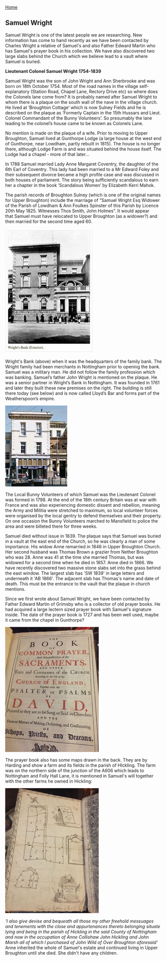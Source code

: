 [Home](https://simon-scmp.github.io/Upper-Broughton-History/)


## Samuel Wright 

Samuel Wright is one of the latest people we are researching. New information has come to hand recently as we have been contacted by Charles Wright a relative of Samuel's and also Father Edward Martin who has Samuel's prayer book in his collection. We have also discovered two large slabs behind the Church which we believe lead to a vault where Samuel is buried. 

**Lieutenant Colonel Samuel Wright 1754-1839**

Samuel Wright was the son of John Wright and Ann Sherbrooke and was born on 18th October 1754.
Most of the road names in the village self-explanatory (Station Road, Chapel Lane, Rectory Drive etc) so where does the Colonels lane come from? It is probably named after Samuel Wright to whom there is a plaque on the south wall of the nave in the village church. He lived at ‘Broughton Cottage’ which is now Sulney Fields and he is described on the plaque as ‘Formerly Captain in the 15th Hussars and Lieut. Colonel Commandant of the Bunny Volunteers’. So presumably the lane leading to the colonel’s house came to be known as Colonels Lane.

No mention is made on the plaque of a wife.
Prior to moving to Upper Broughton, Samuel lived at Gunthorpe Lodge (a large house at the west end of Gunthorpe, near Lowdham, partly rebuilt in 1815). The house is no longer there, although Lodge Farm is and was situated behind the house itself. The Lodge had a chapel - more of that later…

In 1788 Samuel married Lady Anne Margaret Coventry, the daughter of the 6th Earl of Coventry. This lady had been married to a Mr Edward Foley and their subsequent divorce became a high profile case and was discussed in both houses of parliament. The story being sufficiently scandalous to earn her a chapter in the book ‘Scandalous Women’ by Elizabeth Kerri Mahok.

The parish records of Broughton Sulney (which is one of the original names for Upper Broughton) include the marriage of “Samuel Wright Esq Widower of the Parish of Lowdham & Ann Foulkes Spinster of this Parish by Licence 20th May 1825. Witnesses Thos Smith, John Holmes”. It would appear that Samuel must have relocated to Upper Broughton (as a widower?) and then married for the second time aged 60.

![Wrights bank](wrightbank_old.jpeg)

Wright's Bank (above) when it was the headquarters of the family bank. The Wright family had been merchants in Nottingham prior to opening the bank.
Samuel was a military man. He did not follow the family profession which was banking. Samuel’s father John Wright is mentioned on the plaque. He was a senior partner in Wright’s Bank in Nottingham. It was founded in 1761 and later they built these new premises on the right. The building is still there today (see below) and is now called Lloyd’s Bar and forms part of the Weatherspoon’s empire.

 ![Weatherspoons](Wetherspoon.jpg)

The Local Bunny Volunteers of which Samuel was the Lieutenant Colonel was formed in 1798. At the end of the 18th century Britain was at war with France and was also experiencing domestic dissent and rebellion, meaning the Army and Militia were stretched to maximum, so local volunteer forces were organised by the local gentry to defend themselves and their property. On one occasion the Bunny Volunteers marched to Mansfield to police the area and were billeted there for three weeks.

Samuel died without issue in 1839. The plaque says that Samuel was buried in a vault at the east end of the Church, so he was clearly a man of some importance.
His widow Anne remarried in 1846 in Upper Broughton Church. Her second husband was Thomas Brown a grazier from Nether Broughton who was 28. Anne was 41 at the time she married Thomas, but was widowed for a second time when he died in 1857. Anne died in 1866. We have recently discovered two massive stone slabs set into the grass behind the east window. The largest slab has 'SW 1839' in large letters and underneath it 'AB 1866'. The adjacent slab has Thomas's name and date of death. This must be the entrance to the vault that the plaque in church mentions.

Since we first wrote about Samuel Wright, we have been contacted by Father Edward Martin of Grimsby who is a collector of old prayer books. He had acquired a large lectern sized prayer book with Samuel's signature inside. The date of the prayer book is 1727 and has been well used, maybe it came from the chapel in Gunthorpe?

![prayer Book](prayerbook.jpeg)

The prayer book also has some maps drawn in the back. They are by Harding and show a farm and its fields in the parish of HIckling. The farm was on the northern side of the junction of the A606 which leads to Nottingham and Folly Hall Lane, it is mentioned in Samuel's will together with the other farms he owned in Hickling:

![Map](map.jpeg)

*'I also give devise and bequeath all those my other freehold messuages and tenements with the close and appurtenances thereto belonging situate lying and being in the parish of Hickling in the said County of Nottingham and now in the occupation of Anne Collishaw John Hickling and John Marsh all of which I purchased of John Wild of Over Broughton aforesaid'*
Anne inherited the whole of Samuel's estate and continued living in Upper Broughton until she died. She didn't have any children.
